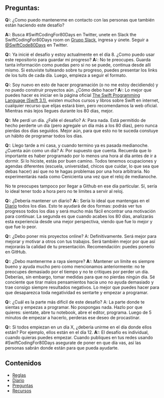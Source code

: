 ## Preguntas:

**Q:**: ¿Como puedo mantenerme en contacto con las personas que también están haciendo este desafío?

**A:**: Busca #SwiftCodingFor80Days en Twitter, unete en Slack the SwiftCodingFor80Days room on [Grupo Slack](https://swiftcodingfor80days.slack.com), ingresa y únete. Seguír a [@SwiftCode80Days](https://twitter.com/SwiftCode80Days) en Twitter.

**Q:**: Ya inicié el desafío y estoy actualmente en el día 8. ¿Como puedo usar este repositorio para guardar mi progreso? **A:**: No te preocupes. Guarda tanta información como puedas pero si no se puede, continua desde allí mismo. Si estuviste tuiteando sobre tu progreso, puedes presentar los links de los tuits de cada día. Luego, empieza a seguir el formato.

**Q:**: Soy nuevo en esto de hacer programación (o no me estoy decidiendo) y no puedo construir proyectos aún. ¿Cómo debo hacer? 
**A:**: Lo mejor que puedes hacer es iniciar en la página oficial [The Swift Programming Language (Swift 3.1)](https://developer.apple.com/library/content/documentation/Swift/Conceptual/Swift_Programming_Language/TheBasics.html#//apple_ref/doc/uid/TP40014097-CH5-ID309), existen muchos cursos y libros sobre Swift en internet, cualquier recurso que elijas estará bien, pero recomendamos la web oficial. Mientras más lejos llegues durante los 80 días, mejor.

**Q:**: Me perdí un día. ¿Fallé el desafío? A: Para nada. Está permitido de hecho perderte un día (pero agregale un día más a los 80 días), pero nunca pierdas dos días seguidos. Mejor aún, para que esto no te suceda constuye un hábito de programar todos los días.

**Q:**: Llego tarde a mi casa, y cuando termino ya es pasada medianoche. ¿Cuenta aún como un día? A: Por supuesto que cuenta. Recuerda que lo importante es haber programado por lo menos una hora al día antes de ir a dormir. Si lo hiciste, estás por buen camino. Todos tenemos ocupaciones y agendas diferentes (escuela, universidad, chicos que cuidar, lo que sea que debas hacer) así que no te hagas problemas por una hora arbitraria. No experimentarás nada como Cenicienta una vez que el reloj de medianoche.

No te preocupes tampoco por llegar a Github en ese día particular. Sí, sería lo ideal tener todo a hora pero no te limites a servir al reloj.

**Q:**: ¿Debería mantener un diario?
**A:**: Sería lo ideal que mantengas en el [Diario](MiDiario.md) todos los días. Esto te ayudará de dos formas: podrás ver tus progresos todos los días y será mucho más fácil encontrar una motivación para continuar. La segunda es que cuando acabes los 80 días, analizarás esta experiencia desde una mejor perspectiva, viendo que fue lo mejor y que fue lo peor.

**Q:**: ¿Debo poner mis proyectos online? A: Definitivamente. Será mejor para mejorar y motivar a otros con tus trabajos. Será también mejor por que así mejorarás la calidad de tu presentación. Recomendación: puedes ponerlo en GitHub.

**Q:**: ¿Debo mantenerme a raya siempre?
**A:**: Mantener un límite es siempre bueno y ayuda mucho pero como mencionamos anteriormente: no te preocupes demasiado por el tiempo y no te critiques por perder un día. Deberías, sin embargo, tomar medidas para que no pierdas ningún día. Sé conciente que tirar malos pensamientos hacia uno no ayuda demasiado y trae consigo siempre resultados negativos. Lo mejor que puedes hacer para que desaparezca toda negatividad es sentarte y empezar a programar.

**Q:**: ¿Cuál es la parte más dificil de este desafío? A: La parte donde te sientas y empezas a programar. No pospongas nada. Hazlo por que quieres: sientate, abre tu notebook, abre el editor, programa. Luego de 5 minutos de empezar a hacerlo, perderas ese deseo de procastinar.

**Q:**: Si todos empiezan en un día X, ¿debería unirme en el día donde ellos están? Por ejemplo, ellos están en el día 12. **A:**: El desafío es individual, cuando quieras puedes empezar. Cuando publiques en tus redes usando #SwiftCodingFor80Days asegurate de poner en que día vas, así las personas sabrán donde están para que pueda ayudarte.

## Contenidos

* [Reglas](Reglas.md)
* [Diario](MiDiario.md) 
* [Preguntas](Preguntas.md)
* [Recursos](Recursos.md)
